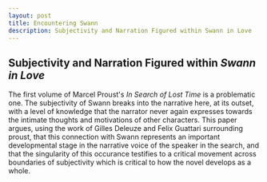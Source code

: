 ```yaml
---
layout: post
title: Encountering Swann
description: Subjectivity and Narration Figured within Swann in Love
---
```

## Subjectivity and Narration Figured within *Swann in Love* ##

The first volume of Marcel Proust's *In Search of Lost Time* is a problematic one. The subjectivity of Swann breaks into the narrative here, at its outset, with a level of knowledge that the narrator never again expresses towards the intimate thoughts and motivations of other characters. This paper argues, using the work of Gilles Deleuze and Felix Guattari surrounding proust, that this connection with Swann represents an important developmental stage in the narrative voice of the speaker in the search, and that the singularity of this occurance testifies to a critical movement across boundaries of subjectivity which is critical to how the novel develops as a whole.